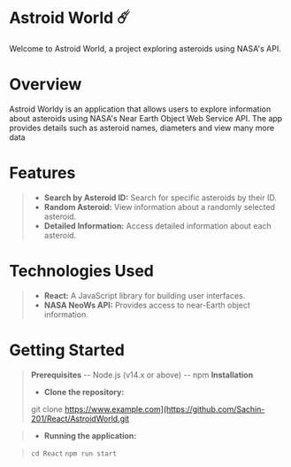 # Astroid World ☄️
Welcome to  Astroid World, a project exploring asteroids using NASA's API.

# Overview
 Astroid Worldy is an application that allows users to explore information about asteroids using NASA's Near Earth Object Web Service API. The app provides details such as asteroid names, diameters and view many more data 

# Features
> - **Search by Asteroid ID:** Search for specific asteroids by their ID.
> - **Random Asteroid:** View information about a randomly selected asteroid.
> - **Detailed Information:** Access detailed information about each asteroid.

# Technologies Used
> - **React:** A JavaScript library for building user interfaces.
> - **NASA NeoWs API:** Provides access to near-Earth object information.

# Getting Started
> **Prerequisites**
> -- Node.js (v14.x or above)
> -- npm 
> **Installation**
> - **Clone the repository:**
>
> git clone https://www.example.com](https://github.com/Sachin-201/React/AstroidWorld.git

> - **Running the application:**

> `` cd React ``
> `` npm run start ``
